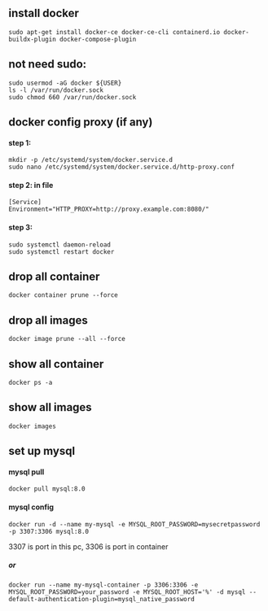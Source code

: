 ## install docker
    sudo apt-get install docker-ce docker-ce-cli containerd.io docker-buildx-plugin docker-compose-plugin
## not need sudo:
    sudo usermod -aG docker ${USER}
    ls -l /var/run/docker.sock
    sudo chmod 660 /var/run/docker.sock
## docker config proxy (if any)
#### step 1:
    mkdir -p /etc/systemd/system/docker.service.d
    sudo nano /etc/systemd/system/docker.service.d/http-proxy.conf
#### step 2: in file
    [Service]
    Environment="HTTP_PROXY=http://proxy.example.com:8080/"
#### step 3:
    sudo systemctl daemon-reload
    sudo systemctl restart docker
## drop all container
    docker container prune --force
## drop all images
    docker image prune --all --force
## show all container
    docker ps -a
## show all images
    docker images
## set up mysql
#### mysql pull
    docker pull mysql:8.0
#### mysql config
    docker run -d --name my-mysql -e MYSQL_ROOT_PASSWORD=mysecretpassword -p 3307:3306 mysql:8.0
3307 is port in this pc, 3306 is port in container
##### or
    docker run --name my-mysql-container -p 3306:3306 -e MYSQL_ROOT_PASSWORD=your_password -e MYSQL_ROOT_HOST='%' -d mysql --default-authentication-plugin=mysql_native_password

